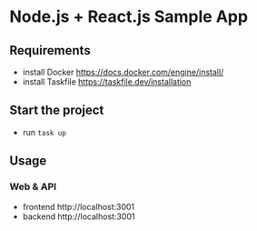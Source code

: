# Node.js + React.js Sample App

## Requirements

- install Docker https://docs.docker.com/engine/install/
- install Taskfile https://taskfile.dev/installation

## Start the project

- run `task up`

## Usage

### Web & API

- frontend http://localhost:3001
- backend http://localhost:3001